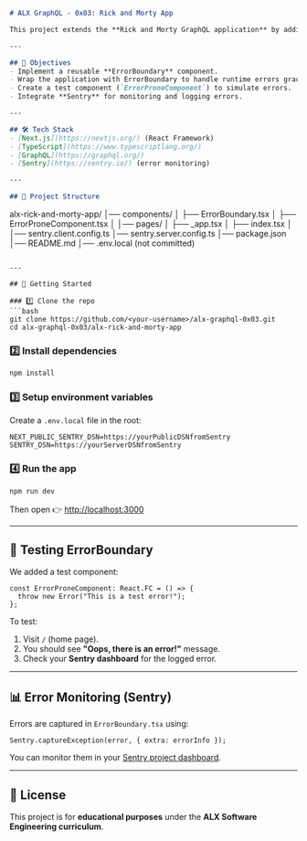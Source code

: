 ```markdown
# ALX GraphQL - 0x03: Rick and Morty App

This project extends the **Rick and Morty GraphQL application** by adding an **Error Boundary** in TypeScript and integrating **Sentry error monitoring**.

---

## 📌 Objectives
- Implement a reusable **ErrorBoundary** component.
- Wrap the application with ErrorBoundary to handle runtime errors gracefully.
- Create a test component (`ErrorProneComponent`) to simulate errors.
- Integrate **Sentry** for monitoring and logging errors.

---

## 🛠️ Tech Stack
- [Next.js](https://nextjs.org/) (React Framework)
- [TypeScript](https://www.typescriptlang.org/)
- [GraphQL](https://graphql.org/)
- [Sentry](https://sentry.io/) (error monitoring)

---

## 📂 Project Structure
```

alx-rick-and-morty-app/
│── components/
│   ├── ErrorBoundary.tsx
│   ├── ErrorProneComponent.tsx
│
│── pages/
│   ├── \_app.tsx
│   ├── index.tsx
│
│── sentry.client.config.ts
│── sentry.server.config.ts
│── package.json
│── README.md
│── .env.local (not committed)

````

---

## 🚀 Getting Started

### 1️⃣ Clone the repo
```bash
git clone https://github.com/<your-username>/alx-graphql-0x03.git
cd alx-graphql-0x03/alx-rick-and-morty-app
````

### 2️⃣ Install dependencies

```bash
npm install
```

### 3️⃣ Setup environment variables

Create a `.env.local` file in the root:

```env
NEXT_PUBLIC_SENTRY_DSN=https://yourPublicDSNfromSentry
SENTRY_DSN=https://yourServerDSNfromSentry
```

### 4️⃣ Run the app

```bash
npm run dev
```

Then open 👉 [http://localhost:3000](http://localhost:3000)

---

## 🧪 Testing ErrorBoundary

We added a test component:

```tsx
const ErrorProneComponent: React.FC = () => {
  throw new Error("This is a test error!");
};
```

To test:

1. Visit `/` (home page).
2. You should see **"Oops, there is an error!"** message.
3. Check your **Sentry dashboard** for the logged error.

---

## 📊 Error Monitoring (Sentry)

Errors are captured in `ErrorBoundary.tsx` using:

```tsx
Sentry.captureException(error, { extra: errorInfo });
```

You can monitor them in your [Sentry project dashboard](https://sentry.io/).

---

## 📜 License

This project is for **educational purposes** under the **ALX Software Engineering curriculum**.

